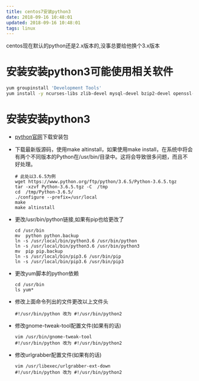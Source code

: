 ```yaml
---
title: centos7安装python3
date: 2018-09-16 10:48:01
updated: 2018-09-16 10:48:01
tags: linux
---
```


centos现在默认的python还是2.x版本的,没事总要给他换个3.x版本

# 安装安装python3可能使用相关软件

```bash
yum groupinstall 'Development Tools'
yum install -y ncurses-libs zlib-devel mysql-devel bzip2-devel openssl-devel ncurses-devel sqlite-devel readline-devel tk-devel gdbm-devel db4-devel libpcap-devel xz-devel gcc
```

# 安装安装python3

- [python官网](https://www.python.org)下载安装包

- 下载最新版源码，使用make altinstall，如果使用make install，在系统中将会有两个不同版本的Python在/usr/bin/目录中。这将会导致很多问题，而且不好处理。

  ```shell
  # 此处以3.6.5为例
  wget https://www.python.org/ftp/python/3.6.5/Python-3.6.5.tgz
  tar -xzvf Python-3.6.5.tgz -C  /tmp
  cd  /tmp/Python-3.6.5/
  ./configure --prefix=/usr/local
  make
  make altinstall
  ```

- 更改/usr/bin/python链接,如果有pip也给更改了

  ```shell
  cd /usr/bin
  mv  python python.backup
  ln -s /usr/local/bin/python3.6 /usr/bin/python
  ln -s /usr/local/bin/python3.6 /usr/bin/python3
  mv  pip pip.backup
  ln -s /usr/local/bin/pip3.6 /usr/bin/pip
  ln -s /usr/local/bin/pip3.6 /usr/bin/pip3
  ```

- 更改yum脚本的python依赖

  ```shell
  cd /usr/bin
  ls yum*
  ```

- 修改上面命令列出的文件更改以上文件头

  ```
  #!/usr/bin/python 改为 #!/usr/bin/python2
  ```

- 修改gnome-tweak-tool配置文件(如果有的话)

  ```
  vim /usr/bin/gnome-tweak-tool
  #!/usr/bin/python 改为 #!/usr/bin/python2
  ```

- 修改urlgrabber配置文件(如果有的话)

  ```
  vim /usr/libexec/urlgrabber-ext-down
  #!/usr/bin/python 改为 #!/usr/bin/python2
  ```